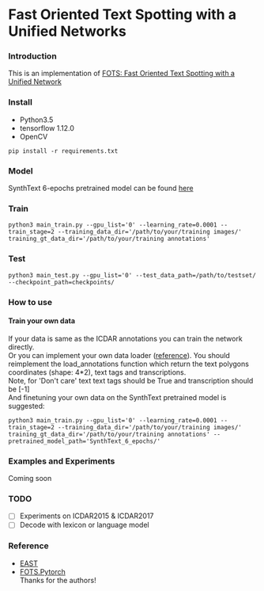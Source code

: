 # Fast Oriented Text Spotting with a Unified Networks
### Introduction
This is an implementation of [FOTS: Fast Oriented Text Spotting with a Unified Network](https://arxiv.org/pdf/1801.01671.pdf)
### Install
+ Python3.5
+ tensorflow 1.12.0
+ OpenCV
```
pip install -r requirements.txt
```
### Model
SynthText 6-epochs pretrained model can be found [here](https://github.com/Pay20Y/FOTS_TF/releases/download/v2/SynthText_6_epochs.tar)
### Train
```
python3 main_train.py --gpu_list='0' --learning_rate=0.0001 --train_stage=2 --training_data_dir='/path/to/your/training images/' training_gt_data_dir='/path/to/your/training annotations'
```
### Test
```
python3 main_test.py --gpu_list='0' --test_data_path=/path/to/testset/ --checkpoint_path=checkpoints/
```
### How to use
#### Train your own data
If your data is same as the ICDAR annotations you can train the network directly.  
Or you can implement your own data loader ([reference](data_provider/ICDAR_loader.py)). You should reimplement the load_annotations function which return the text polygons coordinates (shape: 4*2), text tags and transcriptions.  
Note, for 'Don't care' text text tags should be True and transcription should be [-1]  
And finetuning your own data on the SynthText pretrained model is suggested:  
```
python3 main_train.py --gpu_list='0' --learning_rate=0.0001 --train_stage=2 --training_data_dir='/path/to/your/training images/' training_gt_data_dir='/path/to/your/training annotations' --pretrained_model_path='SynthText_6_epochs/'
```
### Examples and Experiments
Coming soon
### TODO
- [ ] Experiments on ICDAR2015 & ICDAR2017
- [ ] Decode with lexicon or language model
### Reference
+ [EAST](https://github.com/argman/EAST)
+ [FOTS.Pytorch](https://github.com/jiangxiluning/FOTS.PyTorch)  
Thanks for the authors!
